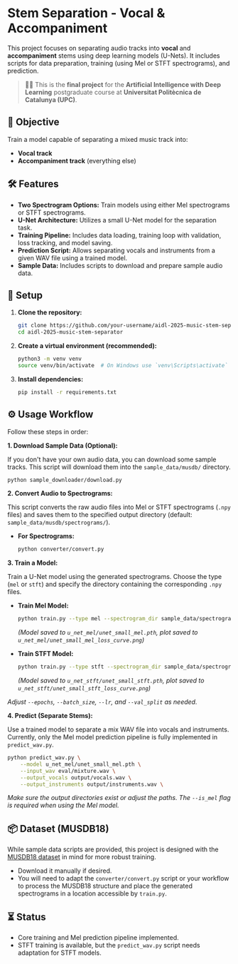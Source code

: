 # Stem Separation - Vocal & Accompaniment

This project focuses on separating audio tracks into **vocal** and **accompaniment** stems using deep learning models (U-Nets). It includes scripts for data preparation, training (using Mel or STFT spectrograms), and prediction.

> 🧑‍🎓 This is the **final project** for the **Artificial Intelligence with Deep Learning** postgraduate course at **Universitat Politècnica de Catalunya (UPC)**.

## 🧠 Objective

Train a model capable of separating a mixed music track into:
- **Vocal track**
- **Accompaniment track** (everything else)

## 🛠️ Features

- **Two Spectrogram Options:** Train models using either Mel spectrograms or STFT spectrograms.
- **U-Net Architecture:** Utilizes a small U-Net model for the separation task.
- **Training Pipeline:** Includes data loading, training loop with validation, loss tracking, and model saving.
- **Prediction Script:** Allows separating vocals and instruments from a given WAV file using a trained model.
- **Sample Data:** Includes scripts to download and prepare sample audio data.

## 🔧 Setup

1.  **Clone the repository:**
    ```bash
    git clone https://github.com/your-username/aidl-2025-music-stem-separator.git # Replace with your repo URL if different
    cd aidl-2025-music-stem-separator
    ```

2.  **Create a virtual environment (recommended):**
    ```bash
    python3 -m venv venv
    source venv/bin/activate  # On Windows use `venv\Scripts\activate`
    ```

3.  **Install dependencies:**
    ```bash
    pip install -r requirements.txt
    ```

## ⚙️ Usage Workflow

Follow these steps in order:

**1. Download Sample Data (Optional):**

   If you don't have your own audio data, you can download some sample tracks. This script will download them into the `sample_data/musdb/` directory.

   ```bash
   python sample_downloader/download.py
   ```

**2. Convert Audio to Spectrograms:**

   This script converts the raw audio files into Mel or STFT spectrograms (`.npy` files) and saves them to the specified output directory (default: `sample_data/musdb/spectrograms/`).

   *   **For Spectrograms:**
       ```bash
       python converter/convert.py 
       ```

**3. Train a Model:**

   Train a U-Net model using the generated spectrograms. Choose the type (`mel` or `stft`) and specify the directory containing the corresponding `.npy` files.

   *   **Train Mel Model:**
       ```bash
       python train.py --type mel --spectrogram_dir sample_data/spectrograms --epochs 50 --batch_size 8 --lr 0.001 --val_split 0.2
       ```
       *(Model saved to `u_net_mel/unet_small_mel.pth`, plot saved to `u_net_mel/unet_small_mel_loss_curve.png`)*

   *   **Train STFT Model:**
       ```bash
       python train.py --type stft --spectrogram_dir sample_data/spectrograms_stft --epochs 50 --batch_size 8 --lr 0.001 --val_split 0.2
       ```
       *(Model saved to `u_net_stft/unet_small_stft.pth`, plot saved to `u_net_stft/unet_small_stft_loss_curve.png`)*

   *Adjust `--epochs`, `--batch_size`, `--lr`, and `--val_split` as needed.*

**4. Predict (Separate Stems):**

   Use a trained model to separate a mix WAV file into vocals and instruments. Currently, only the Mel model prediction pipeline is fully implemented in `predict_wav.py`.

   ```bash
   python predict_wav.py \
       --model u_net_mel/unet_small_mel.pth \
       --input_wav eval/mixture.wav \
       --output_vocals output/vocals.wav \
       --output_instruments output/instruments.wav \
   ```
   *Make sure the output directories exist or adjust the paths.*
   *The `--is_mel` flag is required when using the Mel model.*

## 📦 Dataset (MUSDB18)

While sample data scripts are provided, this project is designed with the [MUSDB18 dataset](https://sigsep.github.io/datasets/musdb.html) in mind for more robust training.
- Download it manually if desired.
- You will need to adapt the `converter/convert.py` script or your workflow to process the MUSDB18 structure and place the generated spectrograms in a location accessible by `train.py`.

## ⏳ Status

- Core training and Mel prediction pipeline implemented.
- STFT training is available, but the `predict_wav.py` script needs adaptation for STFT models.